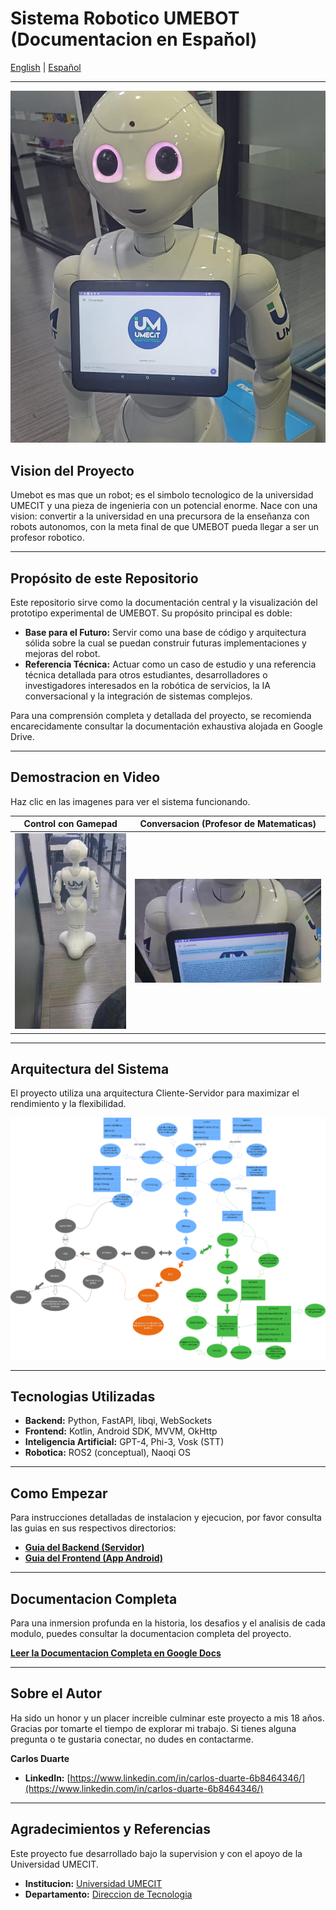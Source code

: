# Sistema Robotico UMEBOT (Documentacion en Espaňol)

[English](README.md) | [Español](README.es.md)

---

![UMEBOT en accion](docs/images/foto_principal_del_robot.jpg)

## Vision del Proyecto

Umebot es mas que un robot; es el simbolo tecnologico de la universidad UMECIT y una pieza de ingenieria con un potencial enorme. Nace con una vision: convertir a la universidad en una precursora de la enseňanza con robots autonomos, con la meta final de que UMEBOT pueda llegar a ser un profesor robotico.

---
## Propósito de este Repositorio

Este repositorio sirve como la documentación central y la visualización del prototipo experimental de UMEBOT. Su propósito principal es doble:

* **Base para el Futuro:** Servir como una base de código y arquitectura sólida sobre la cual se puedan construir futuras implementaciones y mejoras del robot.
* **Referencia Técnica:** Actuar como un caso de estudio y una referencia técnica detallada para otros estudiantes, desarrolladores o investigadores interesados en la robótica de servicios, la IA conversacional y la integración de sistemas complejos.

Para una comprensión completa y detallada del proyecto, se recomienda encarecidamente consultar la documentación exhaustiva alojada en Google Drive.

---
## Demostracion en Video

Haz clic en las imagenes para ver el sistema funcionando.

| Control con Gamepad | Conversacion (Profesor de Matematicas) |
| :---: | :---: |
| [![Video del Control Manual](docs/images/miniatura_video_gamepad.png)](https://drive.google.com/file/d/1SCz-Rw5Va8tBe2u_U8WqBJWZ08q9z7A2/view?usp=sharing) | [![Video de Conversacion con IA](docs/images/miniatura_video_profesor.png)](https://drive.google.com/file/d/1SKIK4_gZkM9lJPK7O4PzFqOCA9pbpwPc/view?usp=sharing) |

---

## Arquitectura del Sistema

El proyecto utiliza una arquitectura Cliente-Servidor para maximizar el rendimiento y la flexibilidad.

![Diagrama de Arquitectura](docs/images/UMEbotdrawio.png)

---

## Tecnologias Utilizadas

* **Backend:** Python, FastAPI, libqi, WebSockets
* **Frontend:** Kotlin, Android SDK, MVVM, OkHttp
* **Inteligencia Artificial:** GPT-4, Phi-3, Vosk (STT)
* **Robotica:** ROS2 (conceptual), Naoqi OS

---

## Como Empezar

Para instrucciones detalladas de instalacion y ejecucion, por favor consulta las guias en sus respectivos directorios:

* **[Guia del Backend (Servidor)](backend-python/README.md)**
* **[Guia del Frontend (App Android)](frontend_kotlin/README.md)**

---

## Documentacion Completa

Para una inmersion profunda en la historia, los desafios y el analisis de cada modulo, puedes consultar la documentacion completa del proyecto.

**[Leer la Documentacion Completa en Google Docs](https://docs.google.com/document/d/1S1QWxnhAV4Ik9rURn3ecavuSRjm7s95CjpAvrnoCoAQ/edit?usp=sharing)**

---

## Sobre el Autor

Ha sido un honor y un placer increible culminar este proyecto a mis 18 aňos. Gracias por tomarte el tiempo de explorar mi trabajo. Si tienes alguna pregunta o te gustaria conectar, no dudes en contactarme.

**Carlos Duarte**
* **LinkedIn:** [https://www.linkedin.com/in/carlos-duarte-6b8464346/](https://www.linkedin.com/in/carlos-duarte-6b8464346/)

---

## Agradecimientos y Referencias

Este proyecto fue desarrollado bajo la supervision y con el apoyo de la Universidad UMECIT.

* **Institucion:** [Universidad UMECIT](https://umecit.edu.pa/)
* **Departamento:** [Direccion de Tecnologia](https://respaldo.umecit.edu.pa/direccion-de-tecnologia/)


